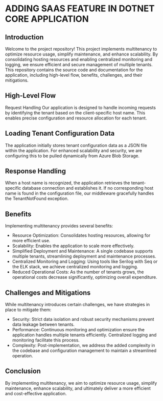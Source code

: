 # ADDING SAAS FEATURE IN DOTNET CORE APPLICATION

## Introduction
Welcome to the project repository! This project implements multitenancy to optimize resource usage, simplify maintenance, and enhance scalability. By consolidating hosting resources and enabling centralized monitoring and logging, we ensure efficient and secure management of multiple tenants. This repository contains the source code and documentation for the application, including high-level flow, benefits, challenges, and their mitigations.

## High-Level Flow
Request Handling
Our application is designed to handle incoming requests by identifying the tenant based on the client-specific host name. This enables precise configuration and resource allocation for each tenant.

## Loading Tenant Configuration Data
The application initially stores tenant configuration data as a JSON file within the application. For enhanced scalability and security, we are configuring this to be pulled dynamically from Azure Blob Storage.

## Response Handling
When a host name is recognized, the application retrieves the tenant-specific database connection and establishes it. If no corresponding host name is found in the configuration file, our middleware gracefully handles the TenantNotFound exception.

## Benefits
Implementing multitenancy provides several benefits:

- Resource Optimization: Consolidates hosting resources, allowing for more efficient use.
- Scalability: Enables the application to scale more effectively.
- Simplified Deployment and Maintenance: A single codebase supports multiple tenants, streamlining deployment and maintenance processes.
- Centralized Monitoring and Logging: Using tools like Serilog with Seq or the ELK stack, we achieve centralized monitoring and logging.
- Reduced Operational Costs: As the number of tenants grows, the operational costs decrease significantly, optimizing overall expenditure.

## Challenges and Mitigations
While multitenancy introduces certain challenges, we have strategies in place to mitigate them:

- Security: Strict data isolation and robust security mechanisms prevent data leakage between tenants.
- Performance: Continuous monitoring and optimization ensure the application handles multiple tenants efficiently. Centralized logging and monitoring facilitate this process.
- Complexity: Post-implementation, we address the added complexity in the codebase and configuration management to maintain a streamlined operation.

## Conclusion
By implementing multitenancy, we aim to optimize resource usage, simplify maintenance, enhance scalability, and ultimately deliver a more efficient and cost-effective application.
